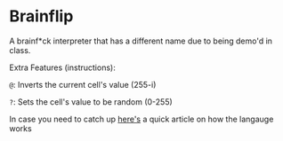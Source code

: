 # Brainflip

A brainf*ck interpreter that has a different name due to being demo'd in class.

Extra Features (instructions):

`@`: Inverts the current cell's value (255-i)

`?`: Sets the cell's value to be random (0-255)

In case you need to catch up [here's](https://gist.github.com/roachhd/dce54bec8ba55fb17d3a) a quick article on how the langauge works